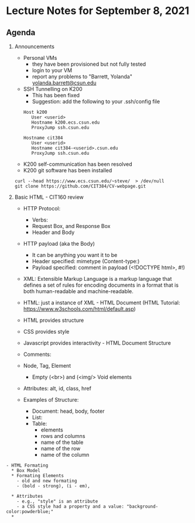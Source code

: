 # Lecture Notes for September 8, 2021


## Agenda
 1. Announcements
    - Personal VMs
      * they have been provisioned but not fully tested
      * login to your VM
      * report any problems to "Barrett, Yolanda" <yolanda.barrett@csun.edu>
    - SSH Tunnelling on K200
      * This has been fixed
      * Suggestion: add the following to your .ssh/config file
      ```
      Host k200
         User <userid>
         Hostname k200.ecs.csun.edu
         ProxyJump ssh.csun.edu

      Hostname cit384
         User <userid>
         Hostname cit384-<userid>.csun.edu
         ProxyJump ssh.csun.edu
      
      ```
    - K200 self-communication has been resolved
    - K200 git software has been installed
    ```
    curl --head https://www.ecs.csun.edu/~steve/  > /dev/null
    git clone https://github.com/CIT384/CV-webpage.git
    
    ```

  1. Basic HTML
    - CIT160 review
      * HTTP Protocol:  
        - Verbs:
        - Request Box, and Response Box
        - Header and Body
      * HTTP payload (aka the Body)
        - It can be anything you want it to be
        - Header specified: mimetype  (Content-type:)
        - Payload specified: comment in payload  (\<!DOCTYPE html\>, #!)
      * XML: Extensible Markup Language is a markup language that defines a set of rules for encoding documents in a format that is both human-readable and machine-readable.
      * HTML: just a instance of XML
    - HTML Document  (HTML Tutorial: https://www.w3schools.com/html/default.asp)
      * HTML provides structure
      * CSS provides style
      * Javascript provides interactivity
    - HTML Document Structure
      * Comments: <!--  comment string -->
      * Node, Tag, Element
        - Empty (\<br\>) and (\<img/\> Void elements
      * Attributes: alt, id, class, href

      * Examples of Structure:
        - Document: head, body, footer
        - List:
        - Table: 
            * elements
            * rows and columns
            * name of the table
            * name of the row
            * name of the column

    - HTML Formating
      * Box Model
      * Formating Elements
        - old and new formating
        - (bold - strong), (i - em), 

      * Attributes
        - e.g., "style" is an attribute
        - a CSS style had a property and a value: "background-color:powderblue;"
      *

